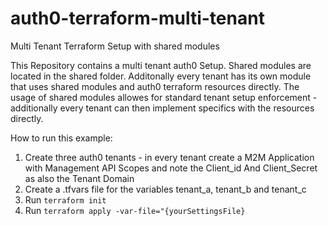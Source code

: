 # auth0-terraform-multi-tenant
Multi Tenant Terraform Setup with shared modules

This Repository contains a multi tenant auth0 Setup. 
Shared modules are located in the shared folder. Additonally every tenant has its own module that uses shared modules and auth0 terraform resources directly.
The usage of shared modules allowes for standard tenant setup enforcement - additionally every tenant can then implement specifics with the resources directly.

How to run this example:

1. Create three auth0 tenants - in every tenant create a M2M Application with Management API Scopes and note the Client_id And Client_Secret as also the Tenant Domain
2. Create a .tfvars file for the variables tenant_a, tenant_b and tenant_c
3. Run ```terraform init```
4. Run ```terraform apply -var-file="{yourSettingsFile}```
